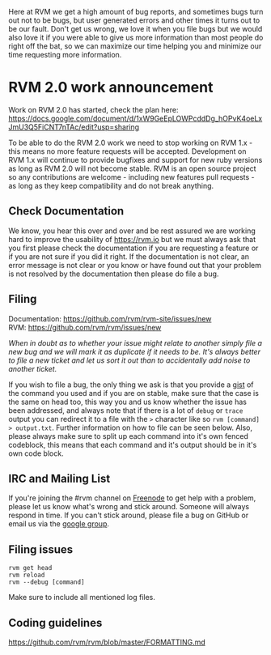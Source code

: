 Here at RVM we get a high amount of bug reports, and sometimes bugs turn out not to be bugs,
but user generated errors and other times it turns out to be our fault.
Don't get us wrong, we love it when you file bugs but we would also love it if
you were able to give us more information than most people do right off the bat,
so we can maximize our time helping you and minimize our time requesting more information.

# RVM 2.0 work announcement

Work on RVM 2.0 has started, check the plan here:
https://docs.google.com/document/d/1xW9GeEpLOWPcddDg_hOPvK4oeLxJmU3Q5FiCNT7nTAc/edit?usp=sharing

To be able to do the RVM 2.0 work we need to stop working on RVM 1.x -
this means no more feature requests will be accepted.
Development on RVM 1.x will continue to provide bugfixes and
support for new ruby versions as long as RVM 2.0 will not become stable.
RVM is an open source project so any contributions are welcome -
including new features pull requests - as long as they keep compatibility and
do not break anything.

## Check Documentation

We know, you hear this over and over and be rest assured we are working hard to improve the
usability of https://rvm.io but we must always ask that you first please check the documentation
if you are requesting a feature or if you are not sure if you did it right.
If the documentation is not clear, an error message is not clear or you know or
have found out that your problem is not resolved by the documentation then please do file a bug.

## Filing

Documentation: https://github.com/rvm/rvm-site/issues/new<br />
RVM: https://github.com/rvm/rvm/issues/new

*When in doubt as to whether your issue might relate to another simply file a new bug and
we will mark it as duplicate if it needs to be.  It's always better to file a new ticket and
let us sort it out than to accidentally add noise to another ticket.*

If you wish to file a bug, the only thing we ask is that you
provide a [gist](https://gist.github.com) of the command you used and if you are on stable,
make sure that the case is the same on head too, this way you and us know whether
the issue has been addressed, and always note that if there is a lot of `debug` or `trace` output
you can redirect it to a file with the `>` character like so `rvm [command] > output.txt`.
Further information on how to file can be seen below.
Also, please always make sure to split up each command into it's own fenced codeblock,
this means that each command and it's output should be in it's own code block.

## IRC and Mailing List

If you're joining the #rvm channel on [Freenode](http://freenode.net/) to get help with a problem,
please let us know what's wrong and stick around. Someone will always respond in time.
If you can't stick around, please file a bug on GitHub or email us via the
[google group](https://groups.google.com/forum/?fromgroups#!forum/rubyversionmanager).

## Filing issues

```
rvm get head
rvm reload
rvm --debug [command]
```
Make sure to include all mentioned log files.

## Coding guidelines
https://github.com/rvm/rvm/blob/master/FORMATTING.md
